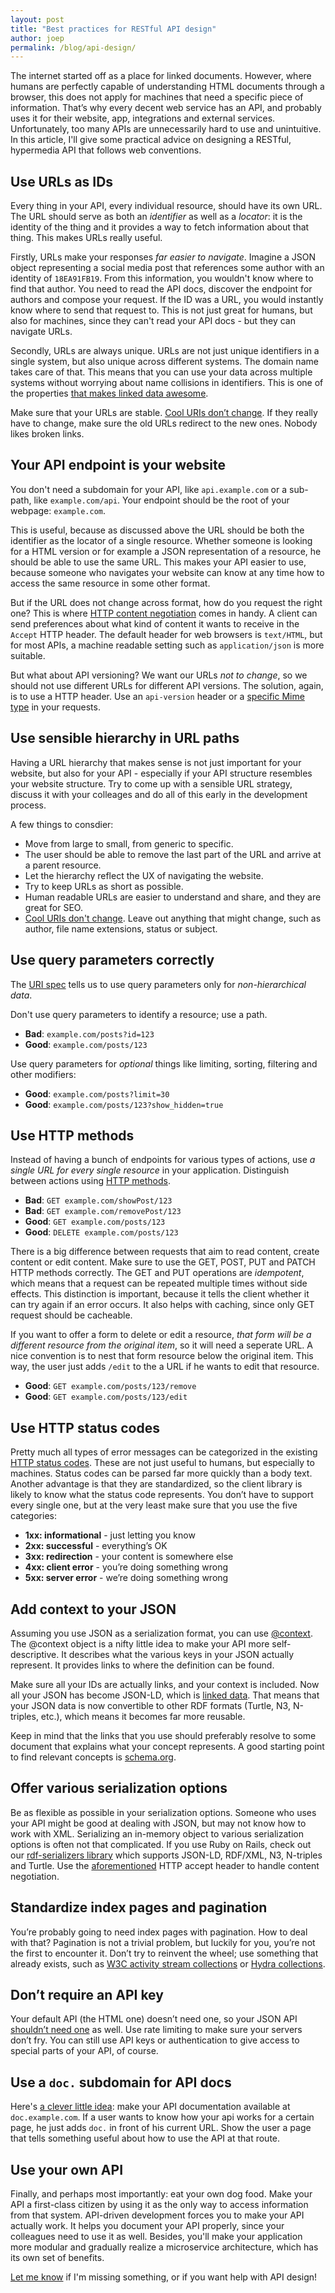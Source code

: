 ```yaml
---
layout: post
title: "Best practices for RESTful API design"
author: joep
permalink: /blog/api-design/
---
```


The internet started off as a place for linked documents.
However, where humans are perfectly capable of understanding HTML documents through a browser, this does not apply for machines that need a specific piece of information.
That’s why every decent web service has an API, and probably uses it for their website, app, integrations and external services.
Unfortunately, too many APIs are unnecessarily hard to use and unintuitive.
In this article, I'll give some practical advice on designing a RESTful, hypermedia API that follows web conventions.

## Use URLs as IDs
Every thing in your API, every individual resource, should have its own URL. The URL should serve as both an _identifier_ as well as a _locator_: it is the identity of the thing and it provides a way to fetch information about that thing. This makes URLs really useful.

Firstly, URLs make your responses _far easier to navigate_. Imagine a JSON object representing a social media post that references some author with an identity of `18EA91FB19`. From this information, you wouldn't know where to find that author. You need to read the API docs, discover the endpoint for authors and compose your request. If the ID was a URL, you would instantly know where to send that request to. This is not just great for humans, but also for machines, since they can't read your API docs - but they can navigate URLs.

Secondly, URLs are always unique. URLs are not just unique identifiers in a single system, but also unique across different systems. The domain name takes care of that. This means that you can use your data across multiple systems without worrying about name collisions in identifiers. This is one of the properties [that makes linked data awesome](https://ontola.io/what-is-linked-data).

Make sure that your URLs are stable. [Cool URIs don’t change](https://www.w3.org/Provider/Style/URI). If they really have to change, make sure the old URLs redirect to the new ones. Nobody likes broken links.

## Your API endpoint is your website
You don't need a subdomain for your API, like `api.example.com` or a sub-path, like `example.com/api`. Your endpoint should be the root of your webpage: `example.com`.

This is useful, because as discussed above the URL should be both the identifier as the locator of a single resource. Whether someone is looking for a HTML version or for example a JSON representation of a resource, he should be able to use the same URL. This makes your API easier to use, because someone who navigates your website can know at any time how to access the same resource in some other format.

But if the URL does not change across format, how do you request the right one? This is where [HTTP content negotiation](https://developer.mozilla.org/en-US/docs/Web/HTTP/Headers/Accept) comes in handy. A client can send preferences about what kind of content it wants to receive in the `Accept` HTTP header. The default header for web browsers is `text/HTML`, but for most APIs, a machine readable setting such as `application/json` is more suitable.

But what about API versioning? We want our URLs _not to change_, so we should not use different URLs for different API versions. The solution, again, is to use a HTTP header. Use an `api-version` header or a [specific Mime type](https://developer.github.com/v3/media/) in your requests.

## Use sensible hierarchy in URL paths
Having a URL hierarchy that makes sense is not just important for your website, but also for your API - especially if your API structure resembles your website structure. Try to come up with a sensible URL strategy, discuss it with your colleages and do all of this early in the development process.

A few things to consdier:
* Move from large to small, from generic to specific.
* The user should be able to remove the last part of the URL and arrive at a parent resource.
* Let the hierarchy reflect the UX of navigating the website.
* Try to keep URLs as short as possible.
* Human readable URLs are easier to understand and share, and they are great for SEO.
* [Cool URIs don't change](https://www.w3.org/Provider/Style/URI). Leave out anything that might change, such as author, file name extensions, status or subject.

## Use query parameters correctly
The [URI spec](https://tools.ietf.org/html/rfc3986#section-3.4) tells us to use query parameters only for _non-hierarchical data_.

Don't use query parameters to identify a resource; use a path.

* **Bad**: `example.com/posts?id=123`
* **Good**: `example.com/posts/123`

Use query parameters for _optional_ things like limiting, sorting, filtering and other modifiers:

* **Good**: `example.com/posts?limit=30`
* **Good**: `example.com/posts/123?show_hidden=true`

## Use HTTP methods
Instead of having a bunch of endpoints for various types of actions, use _a single URL for every single resource_ in your application. Distinguish between actions using [HTTP methods](https://developer.mozilla.org/en-US/docs/Web/HTTP/Methods).

* **Bad**: `GET example.com/showPost/123`
* **Bad**: `GET example.com/removePost/123`
* **Good**: `GET example.com/posts/123`
* **Good**: `DELETE example.com/posts/123`

There is a big difference between requests that aim to read content, create content or edit content. Make sure to use the GET, POST, PUT and PATCH HTTP methods correctly. The GET and PUT operations are _idempotent_, which means that a request can be repeated multiple times without side effects. This distinction is important, because it tells the client whether it can try again if an error occurs. It also helps with caching, since only GET request should be cacheable.

If you want to offer a form to delete or edit a resource, _that form will be a different resource from the original item_, so it will need a seperate URL. A nice convention is to nest that form resource below the original item. This way, the user just adds `/edit` to the a URL if he wants to edit that resource.

* **Good**: `GET example.com/posts/123/remove`
* **Good**: `GET example.com/posts/123/edit`

## Use HTTP status codes
Pretty much all types of error messages can be categorized in the existing [HTTP status codes](https://developer.mozilla.org/nl/docs/Web/HTTP/Status). These are not just useful to humans, but especially to machines. Status codes can be parsed far more quickly than a body text. Another advantage is that they are standardized, so the client library is likely to know what the status code represents. You don’t have to support every single one, but at the very least make sure that you use the five categories:
* **1xx: informational** - just letting you know
* **2xx: successful** - everything’s OK
* **3xx: redirection** - your content is somewhere else
* **4xx: client error** - you’re doing something wrong
* **5xx: server error** - we’re doing something wrong

## Add context to your JSON
Assuming you use JSON as a serialization format, you can use [@context](https://json-ld.org/spec/FCGS/json-ld/20180607/#the-context). The @context object is a nifty little idea to make your API more self-descriptive. It describes what the various keys in your JSON actually represent. It provides links to where the definition can be found.

Make sure all your IDs are actually links, and your context is included. Now all your JSON has become JSON-LD, which is [linked data](https://ontola.io/what-is-linked-data). That means that your JSON data is now convertible to other RDF formats (Turtle, N3, N-triples, etc.), which means it becomes far more reusable.

Keep in mind that the links that you use should preferably resolve to some document that explains what your concept represents. A good starting point to find relevant concepts is [schema.org](https://schema.org).

## Offer various serialization options
Be as flexible as possible in your serialization options. Someone who uses your API might be good at dealing with JSON, but may not know how to work with XML. Serializing an in-memory object to various serialization options is often not that complicated. If you use Ruby on Rails, check out our [rdf-serializers library](https://github.com/argu-co/rdf-serializers) which supports JSON-LD, RDF/XML, N3, N-triples and Turtle. Use the [aforementioned](#your-api-endpoint-is-your-website) HTTP accept header to handle content negotiation.

## Standardize index pages and pagination
You’re probably going to need index pages with pagination. How to deal with that? Pagination is not a trivial problem, but luckily for you, you’re not the first to encounter it. Don’t try to reinvent the wheel; use something that already exists, such as [W3C activity stream collections](https://www.w3.org/TR/activitystreams-core/#collections) or [Hydra collections](http://www.hydra-cg.com/spec/latest/core/#collections).

## Don’t require an API key
Your default API (the HTML one) doesn’t need one, so your JSON API [shouldn’t need one](https://ruben.verborgh.org/blog/2013/11/29/the-lie-of-the-api/#api-keys-are-a-lie) as well. Use rate limiting to make sure your servers don’t fry. You can still use API keys or authentication to give access to special parts of your API, of course.

## Use a `doc.` subdomain for API docs
Here's [a clever little idea](https://medium.com/@fletcher91/semantic-documentation-1177d563783c): make your API documentation available at `doc.example.com`. If a user wants to know how your api works for a certain page, he just adds `doc.` in front of his current URL. Show the user a page that tells something useful about how to use the API at that route.

## Use your own API
Finally, and perhaps most importantly: eat your own dog food. Make your API a first-class citizen by using it as the only way to access information from that system. API-driven development forces you to make your API actually work. It helps you document your API properly, since your colleagues need to use it as well. Besides, you'll make your application more modular and gradually realize a microservice architecture, which has its own set of benefits.

[Let me know](mailto:joep@argu.co) if I'm missing something, or if you want help with API design!
